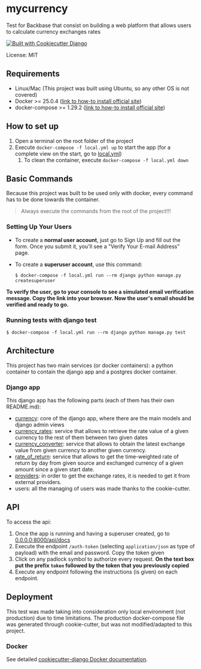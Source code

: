 # mycurrency

Test for Backbase that consist on building a web platform that allows users to calculate currency exchanges rates

[![Built with Cookiecutter Django](https://img.shields.io/badge/built%20with-Cookiecutter%20Django-ff69b4.svg?logo=cookiecutter)](https://github.com/cookiecutter/cookiecutter-django/)

License: MIT

## Requirements

- Linux/Mac (This project was built using Ubuntu, so any other OS is not covered)
- Docker >= 25.0.4 ([link to how-to install official site](https://docs.docker.com/get-docker/))
- docker-compose >= 1.29.2 ([link to how-to install official site](https://docs.docker.com/compose/install/))

## How to set up

1. Open a terminal on the root folder of the project
2. Execute `docker-compose -f local.yml up` to start the app (for a complete view on the start, go to [local.yml](local.yml))
   1. To clean the container, execute `docker-compose -f local.yml down`

## Basic Commands

Because this project was built to be used only with docker, every command has to be done towards the container.
>Always execute the commands from the root of the project!!!

### Setting Up Your Users

- To create a **normal user account**, just go to Sign Up and fill out the form. Once you submit it, you'll see a "Verify Your E-mail Address" page.

- To create a **superuser account**, use this command:

      $ docker-compose -f local.yml run --rm django python manage.py createsuperuser

**To verify the user, go to your console to see a simulated email verification message. Copy the link into your browser. Now the user's email should be verified and ready to go.**

### Running tests with django test

    $ docker-compose -f local.yml run --rm django python manage.py test

## Architecture

This project has two main services (or docker containers): a python container to contain the django app
and a postgres docker container.

### Django app

This django app has the following parts (each of them has their own README.md):

- [currency](mycurrency/currency/README.md): core of the django app, where there are the main models and django admin views
- [currency_rates](mycurrency/currency_rates/README.md): service that allows to retrieve the rate value of a given currency to the rest of them between two given dates
- [currency_converter](mycurrency/currency_converter/README.md): service that allows to obtain the latest exchange value from given currency to another given currency.
- [rate_of_return](mycurrency/rate_of_return/README.md): service that allows to get the time-weighted rate of return by day from given source and exchanged currency of a given amount since a given start date. 
- [providers](mycurrency/providers/README.md): in order to get the exchange rates, it is needed to get it from external providers.
- users: all the managing of users was made thanks to the cookie-cutter.

## API

To access the api:

1. Once the app is running and having a superuser created, go to [0.0.0.0:8000/api/docs](0.0.0.0:8000/api/docs)
2. Execute the endpoint `/auth-token` (selecting `application/json` as type of payload) with the email and password. Copy the token given
3. Click on any padlock symbol to authorize every request. **On the text box put the prefix `token` followed by the token that you previously copied**
4. Execute any endpoint following the instructions (is given) on each endpoint.

## Deployment

This test was made taking into consideration only local environment (not production) due to time limitations.
The production docker-compose file was generated through cookie-cutter, but was not modified/adapted to this project.

### Docker

See detailed [cookiecutter-django Docker documentation](http://cookiecutter-django.readthedocs.io/en/latest/deployment-with-docker.html).
